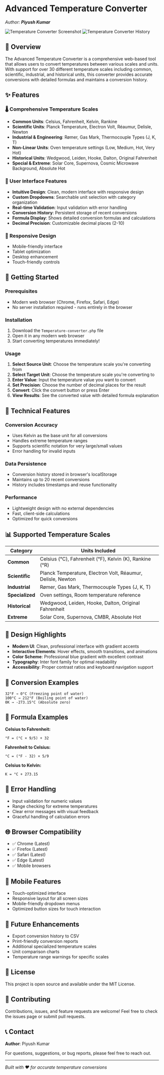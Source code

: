 # Advanced Temperature Converter

*Author: **Piyush Kumar***

![Temperature Converter Screenshot]([screenshots/temperature-converter-main.png](https://github.com/piyush-kumar499/Converter-tools/blob/da2a884038aa3a6a86831263bbf1d03dff7015c5/Temperature%20Converter/IMG_20250730_081623.jpg))
![Temperature Converter History](https://github.com/piyush-kumar499/Converter-tools/blob/da2a884038aa3a6a86831263bbf1d03dff7015c5/Temperature%20Converter/Screenshot_2025-07-30-08-15-37-60_40deb401b9ffe8e1df2f1cc5ba480b12.jpg)

## 📖 Overview

The Advanced Temperature Converter is a comprehensive web-based tool that allows users to convert temperatures between various scales and units. With support for over 30 different temperature scales including common, scientific, industrial, and historical units, this converter provides accurate conversions with detailed formulas and maintains a conversion history.

## ✨ Features

### 🌡️ Comprehensive Temperature Scales
- **Common Units**: Celsius, Fahrenheit, Kelvin, Rankine
- **Scientific Units**: Planck Temperature, Electron Volt, Réaumur, Delisle, Newton
- **Industrial & Engineering**: Rømer, Gas Mark, Thermocouple Types (J, K, T)
- **Non-Linear Units**: Oven temperature settings (Low, Medium, Hot, Very Hot)
- **Historical Units**: Wedgwood, Leiden, Hooke, Dalton, Original Fahrenheit
- **Special & Extreme**: Solar Core, Supernova, Cosmic Microwave Background, Absolute Hot

### 🎯 User Interface Features
- **Intuitive Design**: Clean, modern interface with responsive design
- **Custom Dropdowns**: Searchable unit selection with category organization
- **Real-time Validation**: Input validation with error handling
- **Conversion History**: Persistent storage of recent conversions
- **Formula Display**: Shows detailed conversion formulas and calculations
- **Decimal Precision**: Customizable decimal places (2-10)

### 📱 Responsive Design
- Mobile-friendly interface
- Tablet optimization
- Desktop enhancement
- Touch-friendly controls

## 🚀 Getting Started

### Prerequisites
- Modern web browser (Chrome, Firefox, Safari, Edge)
- No server installation required - runs entirely in the browser

### Installation
1. Download the `Temperature-converter.php` file
2. Open it in any modern web browser
3. Start converting temperatures immediately!

### Usage
1. **Select Source Unit**: Choose the temperature scale you're converting from
2. **Select Target Unit**: Choose the temperature scale you're converting to
3. **Enter Value**: Input the temperature value you want to convert
4. **Set Precision**: Choose the number of decimal places for the result
5. **Convert**: Click the convert button or press Enter
6. **View Results**: See the converted value with detailed formula explanation

## 🔧 Technical Features

### Conversion Accuracy
- Uses Kelvin as the base unit for all conversions
- Handles extreme temperature ranges
- Supports scientific notation for very large/small values
- Error handling for invalid inputs

### Data Persistence
- Conversion history stored in browser's localStorage
- Maintains up to 20 recent conversions
- History includes timestamps and reuse functionality

### Performance
- Lightweight design with no external dependencies
- Fast, client-side calculations
- Optimized for quick conversions

## 📊 Supported Temperature Scales

| Category | Units Included |
|----------|----------------|
| **Common** | Celsius (°C), Fahrenheit (°F), Kelvin (K), Rankine (°R) |
| **Scientific** | Planck Temperature, Electron Volt, Réaumur, Delisle, Newton |
| **Industrial** | Rømer, Gas Mark, Thermocouple Types (J, K, T) |
| **Specialized** | Oven settings, Room temperature reference |
| **Historical** | Wedgwood, Leiden, Hooke, Dalton, Original Fahrenheit |
| **Extreme** | Solar Core, Supernova, CMBR, Absolute Hot |

## 🎨 Design Highlights

- **Modern UI**: Clean, professional interface with gradient accents
- **Interactive Elements**: Hover effects, smooth transitions, and animations
- **Color Scheme**: Professional blue gradient with excellent contrast
- **Typography**: Inter font family for optimal readability
- **Accessibility**: Proper contrast ratios and keyboard navigation support

## 🔄 Conversion Examples

```
32°F → 0°C (Freezing point of water)
100°C → 212°F (Boiling point of water)
0K → -273.15°C (Absolute zero)
```

## 📝 Formula Examples

**Celsius to Fahrenheit:**
```
°F = (°C × 9/5) + 32
```

**Fahrenheit to Celsius:**
```
°C = (°F - 32) × 5/9
```

**Celsius to Kelvin:**
```
K = °C + 273.15
```

## 🐛 Error Handling

- Input validation for numeric values
- Range checking for extreme temperatures
- Clear error messages with visual feedback
- Graceful handling of calculation errors

## 🌐 Browser Compatibility

- ✅ Chrome (Latest)
- ✅ Firefox (Latest)
- ✅ Safari (Latest)
- ✅ Edge (Latest)
- ✅ Mobile browsers

## 📱 Mobile Features

- Touch-optimized interface
- Responsive layout for all screen sizes
- Mobile-friendly dropdown menus
- Optimized button sizes for touch interaction

## 🔮 Future Enhancements

- Export conversion history to CSV
- Print-friendly conversion reports
- Additional specialized temperature scales
- Unit comparison charts
- Temperature range warnings for specific scales

## 📄 License

This project is open source and available under the MIT License.

## 🤝 Contributing

Contributions, issues, and feature requests are welcome! Feel free to check the issues page or submit pull requests.

## 📞 Contact

**Author**: Piyush Kumar

For questions, suggestions, or bug reports, please feel free to reach out.

---

*Built with ❤️ for accurate temperature conversions*
